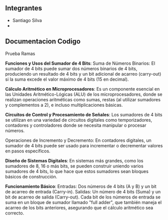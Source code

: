 ## Integrantes 
* Santiago Silva
*

## Documentacion Codigo
Prueba Ramas

**Funciones y Usos del Sumador de 4 Bits**:
Suma de Números Binarios: El sumador de 4 bits puede sumar dos números binarios de 4 bits, produciendo un resultado de 4 bits y un bit adicional de acarreo (carry-out) si la suma excede el valor máximo de 4 bits (15 en decimal).

**Cálculo Aritmético en Microprocesadores**: Es un componente esencial en las Unidades Aritmético-Lógicas (ALU) de los microprocesadores, donde se realizan operaciones aritméticas como sumas, restas (al utilizar sumadores y complementos a 2), e incluso multiplicaciones básicas.

**Circuitos de Control y Procesamiento de Señales**: Los sumadores de 4 bits se utilizan en una variedad de circuitos digitales como temporizadores, contadores y controladores donde se necesita manipular o procesar números.

Operaciones de Incremento y Decremento: En contadores digitales, un sumador de 4 bits puede ser usado para incrementar o decrementar valores en pasos específicos.

**Diseño de Sistemas Digitales**: En sistemas más grandes, como los sumadores de 8, 16 o más bits, se pueden construir uniendo varios sumadores de 4 bits, lo que hace que estos sumadores sean bloques básicos de construcción.

**Funcionamiento Básico**:
Entradas: Dos números de 4 bits (A y B) y un bit de acarreo de entrada (Carry-in).
Salidas: Un número de 4 bits (Suma) y un bit de acarreo de salida (Carry-out).
Cada bit de los números de entrada se suma en un bloque de sumador llamado "full adder", que también maneja el acarreo de los bits anteriores, asegurando que el cálculo aritmético sea correcto.
